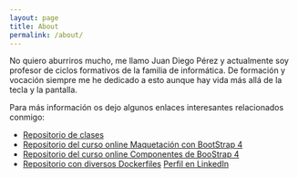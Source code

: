 ```yaml
---
layout: page
title: About
permalink: /about/
---
```


No quiero aburriros mucho, me llamo Juan Diego Pérez y actualmente soy profesor de ciclos formativos de la familia de informática. De formación y vocación siempre me he dedicado a esto aunque  hay vida más allá de la tecla y la pantalla. 

Para más información os dejo algunos enlaces interesantes relacionados conmigo:

- [Repositorio de clases](https://github.com/pekechis/teaching_examples)
- [Repositorio del curso online Maquetación con BootStrap 4](https://github.com/pekechis/openWebinars_Maquetaci-n_con_BootStrap_4)
- [Repositorio del curso online Componentes de BooStrap 4](https://github.com/pekechis/openWebinars_Componentes_BootStrap_4) 
- [Repositorio con diversos Dockerfiles](https://github.com/pekechis/Dockefiles)
 [Perfil en LinkedIn](https://www.linkedin.com/in/juandiegoperez/)

